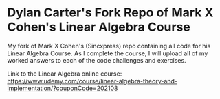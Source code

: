 # Dylan Carter's Fork Repo of Mark X Cohen's Linear Algebra Course

My fork of Mark X Cohen's (Sincxpress) repo containing all code for his Linear Algebra Course. As I complete the course, I will upload all of my worked answers to each of the code challenges and exercises. 


Link to the Linear Algebra online course:
https://www.udemy.com/course/linear-algebra-theory-and-implementation/?couponCode=202108
